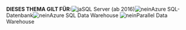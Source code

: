 **DIESES THEMA GILT FÜR:**![ja](../includes/media/yes.png)SQL Server (ab 2016)![nein](../includes/media/no.png)Azure SQL-Datenbank![nein](../includes/media/no.png)Azure SQL Data Warehouse ![nein](../includes/media/no.png)Parallel Data Warehouse